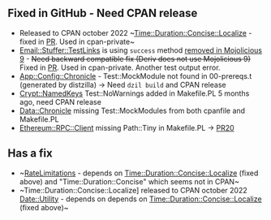 ## Fixed in GitHub - Need CPAN release
- Released to CPAN october 2022 ~[Time::Duration::Concise::Localize](https://metacpan.org/pod/Time::Duration::Concise::Localize) - fixed in [PR](https://github.com/binary-com/perl-Time-Duration-Concise-Localize/pull/22/files). Used in cpan-private~ 
- [Email::Stuffer::TestLinks](https://github.com/binary-com/perl-Email-Stuffer-TestLinks) is using `success` method [removed in Mojolicious 9](https://github.com/mojolicious/mojo/wiki/Upgrading#mojotransaction-success-removed) - ~~Need backward compatible fix (Deriv does not use Mojolicious 9)~~ Fixed in [PR](https://github.com/binary-com/perl-Email-Stuffer-TestLinks/pull/8/). Used in cpan-private. Another test output error.
- [App::Config::Chronicle](https://metacpan.org/pod/App::Config::Chronicle) - Test::MockModule not found in 00-prereqs.t (generated by distzilla) -> Need `dzil build` and CPAN release
- [Crypt::NamedKeys](https://metacpan.org/pod/Crypt::NamedKeys) Test::NoWarnings added in Makefile.PL 5 months ago, need CPAN release
- [Data::Chronicle](https://metacpan.org/pod/Data::Chronicle) missing Test::MockModules from both cpanfile and Makefile.PL
- [Ethereum::RPC::Client](https://metacpan.org/pod/Ethereum::RPC::Client) missing Path::Tiny in Makefile.PL -> [PR20](https://github.com/binary-com/perl-Ethereum-RPC-Client/pull/20)

## Has a fix
- ~[RateLimitations](https://metacpan.org/pod/RateLimitations) - depends on [Time::Duration::Concise::Localize](https://metacpan.org/pod/Time::Duration::Concise::Localize) (fixed above) and "Time::Duration::Concise" which seems not in CPAN~
- ~Time::Duration::Concise::Localize] released to CPAN october 2022 [Date::Utility](https://metacpan.org/pod/Date::Utility) - depends on depends on [Time::Duration::Concise::Localize](https://metacpan.org/pod/Time::Duration::Concise::Localize) (fixed above)~
